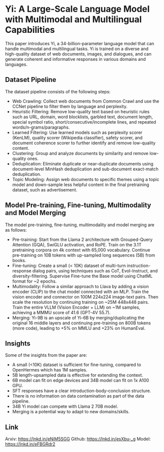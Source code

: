 # Yi: A Large-Scale Language Model with Multimodal and Multilingual Capabilities
This paper introduces Yi, a 34-billion-parameter language model that can handle multimodal and multilingual tasks. Yi is trained on a diverse and high-quality dataset of web documents, images, and dialogues, and can generate coherent and informative responses in various domains and languages.

## Dataset Pipeline
The dataset pipeline consists of the following steps:
- Web Crawling: Collect web documents from Common Crawl and use the CCNet pipeline to filter them by language and perplexity.
- Heuristic Filtering: Remove low-quality text based on heuristic rules such as URL, domain, word blocklists, garbled text, document length, special symbol ratio, short/consecutive/incomplete lines, and repeated words/n-grams/paragraphs.
- Learned Filtering: Use learned models such as perplexity scorer (KenLM), quality scorer (Wikipedia classifier), safety scorer, and document coherence scorer to further identify and remove low-quality content.
- Clustering: Group and analyze documents by similarity and remove low-quality ones.
- Deduplication: Eliminate duplicate or near-duplicate documents using document-level MinHash deduplication and sub-document exact-match deduplication.
- Topic Modeling: Assign web documents to specific themes using a topic model and down-sample less helpful content in the final pretraining dataset, such as advertisement.

## Model Pre-training, Fine-tuning, Multimodality and Model Merging
The model pre-training, fine-tuning, multimodality and model merging are as follows:
- Pre-training: Start from the Llama 2 architecture with Grouped-Query Attention (GQA), SwiGLU activation, and RoPE. Train on the 3.1T pretraining corpora on 4k context with 65,000 vocabulary. Continue pre-training on 10B tokens with up-sampled long sequences (5B) from books.
- Fine-tuning: Create a small (< 10K) dataset of multi-turn instruction-response dialog pairs, using techniques such as CoT, Evol-Instruct, and diversity-filtering. Supervise Fine-tune the Base model using ChatML format for ~2 epochs.
- Multimodality: Follow a similar approach to Llava by adding a vision encoder (CLIP) to the chat model connected with an MLP. Train the vision encoder and connector on 100M 224x224 image-text pairs. Then scale the resolution by continuing training on ~25M 448x448 pairs. Train the entire VLLM (Vision Encoder + LLM) on ~1M samples, achieving a MMMU score of 41.6 (GPT-4V 55.7).
- Merging: Yi-9B is an upscale of Yi-6B by merging/duplicating the original 16 middle layers and continuing pre-training on 800B tokens (more code), leading to +5% on MMLU and +23% on HumanEval.

## Insights
Some of the insights from the paper are:
- A small (<10K) dataset is sufficient for fine-tuning, compared to OpenHermes which has 1M samples.
- 5B length-upsampled data is effective for extending the context.
- 6B model can fit on edge devices and 34B model can fit on 1x A100 GPU.
- SFT responses have a clear introduction-body-conclusion structure.
- There is no information on data contamination as part of the data pipeline.
- 34B Yi model can compete with Llama 2 70B model.
- Merging is a potential way to adapt to new domains/skills.

## Link
Arxiv: https://lnkd.in/eNiM5SGG
Github: https://lnkd.in/esXbu-_g
Model: https://lnkd.in/eFBGRdr2
